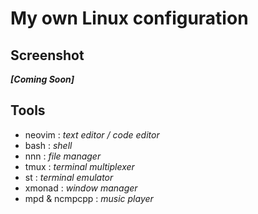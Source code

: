 # My own Linux configuration

## Screenshot
  ___[Coming Soon]___

## Tools
  * neovim : _text editor / code editor_
  * bash : _shell_
  * nnn : _file manager_
  * tmux : _terminal multiplexer_
  * st : _terminal emulator_
  * xmonad : _window manager_
  * mpd & ncmpcpp : _music player_
